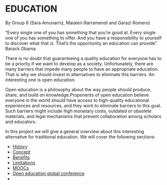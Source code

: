 # EDUCATION 
By Group 6 (Sara Amunarriz, Maialen Illarramendi and Garazi Romero)

“Every single one of you has something that you’re good at. Every single one of you has something to offer. And you have a responsibility to yourself to discover what that is. That’s the opportunity an education can provide”. Barack Obama

There is no doubt that guaranteeing a quality education for everyone has to be a priority if we want to develop as a society. Unfortunately, there are many barriers that impede many people to have an appropriate education. That is why we should invest in alternatives to eliminate this barriers. An interesting one is open education. 

Open education is a philosophy about the way people should produce, share, and build on knowledge.Proponents of open education believe everyone in the world should have access to high-quality educational experiences and resources, and they work to eliminate barriers to this goal. Such barriers might include high monetary costs, outdated or obsolete materials, and legal mechanisms that prevent collaboration among scholars and educators.

In this project we will give a general overview about this interesting alternative for traditional education. We will cover the following sections: 

- [History](history.md)
- [Concept](concept.md)
- [Benefits](beneficts.md)
- [Limitations](limitations.md)
- [MOOCs](MOOCs.md)
- [Open education global conference](openeducationglobalconference.md)
-